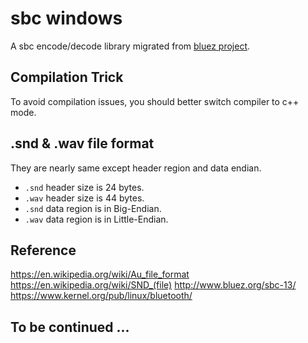 sbc windows
===========

A sbc encode/decode library migrated from [bluez project](http://www.bluez.org/sbc-13/).

## Compilation Trick
To avoid compilation issues, you should better switch compiler to c++ mode.

## .snd & .wav file format
They are nearly same except header region and data endian.
- `.snd` header size is 24 bytes.
- `.wav` header size is 44 bytes.
- `.snd` data region is in Big-Endian.
- `.wav` data region is in Little-Endian.

## Reference
https://en.wikipedia.org/wiki/Au_file_format
https://en.wikipedia.org/wiki/SND_(file)
http://www.bluez.org/sbc-13/
https://www.kernel.org/pub/linux/bluetooth/

## To be continued ...